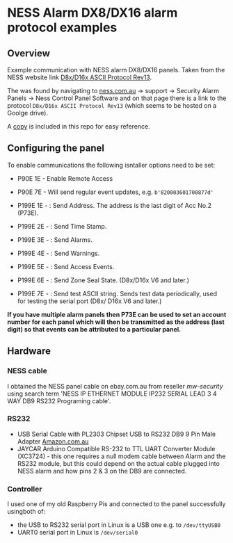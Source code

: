 # NESS Alarm DX8/DX16 alarm protocol examples

## Overview

Example communication with NESS alarm DX8/DX16 panels. Taken from the NESS website link [D8x/D16x ASCII Protocol Rev13](https://drive.google.com/file/d/1vl8Gs1GY-gKAPSiU8yjCzrgQxm8ybhQh/view?usp=sharing).

The was found by navigating to [ness.com.au](https://ness.com.au) -> support -> Security Alarm Panels -> Ness Control Panel Software and on that page there is a link to the protocol `D8x/D16x ASCII Protocol Rev13` (which seems to be hosted on a Goolge drive).

A [copy](./Ness_D8-D16_ASCII_protocol_rev13.pdf) is included in this repo for easy reference.

## Configuring the panel

To enable communications the following isntaller options need to be set:

- P90E 1E - Enable Remote Access
- P90E 7E - Will send regular event updates, e.g. `b'820003601700877d'`

- P199E 1E - : Send Address. The address is the last digit of Acc No.2 (P73E).
- P199E 2E - : Send Time Stamp.

- P199E 3E - : Send Alarms.

- P199E 4E - : Send Warnings.

- P199E 5E - : Send Access Events.

- P199E 6E - : Send Zone Seal State. (D8x/D16x V6 and later.)

- P199E 7E - : Send test ASCII string. Sends test data periodically, used for testing the serial port (D8x/
D16x V6 and later.)

**If you have multiple alarm panels then P73E can be used to set an account number for each panel which will then be transmitted as the address (last digit) so that events can be attributed to a particular panel.**

## Hardware

### NESS cable

I obtained the NESS panel cable on ebay.com.au from reseller *mw-security* using search term 'NESS IP ETHERNET MODULE IP232 SERIAL LEAD 3 4 WAY DB9 RS232 Programing cable'.

### RS232

- USB Serial Cable with PL2303 Chipset USB to RS232 DB9 9 Pin Male Adapter [Amazon.com.au](https://amazon.com.au)
- JAYCAR Arduino Compatible RS-232 to TTL UART Converter Module (XC3724) - this one requires a null modem cable between Alarm and the RS232 module, but this could depend on the actual cable plugged into NESS alarm and how pins 2 & 3 on the DB9 are connected.

### Controller

I used one of my old Raspberry Pis and connected to the panel successfully usingboth of:

- the USB to RS232 serial port in Linux is a USB one e.g. to `/dev/ttyUSB0`
- UART0 serial port in Linux is `/dev/serial0`
